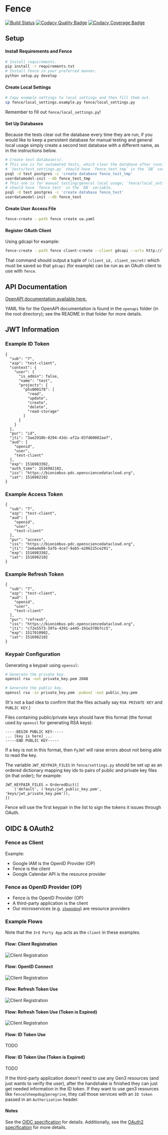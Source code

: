 # Fence

[![Build Status](https://travis-ci.org/uc-cdis/fence.svg?branch=master)](https://travis-ci.org/uc-cdis/fence)
[![Codacy Quality Badge](https://api.codacy.com/project/badge/Grade/1cb2ec9cc64049488d140f44027c4422)](https://www.codacy.com/app/uc-cdis/fence?utm_source=github.com&amp;utm_medium=referral&amp;utm_content=uc-cdis/fence&amp;utm_campaign=Badge_Grade)
[![Codacy Coverage Badge](https://api.codacy.com/project/badge/Coverage/1cb2ec9cc64049488d140f44027c4422)](https://www.codacy.com/app/uc-cdis/fence?utm_source=github.com&utm_medium=referral&utm_content=uc-cdis/fence&utm_campaign=Badge_Coverage)

## Setup

#### Install Requirements and Fence

```bash
# Install requirements.
pip install -r requirements.txt
# Install fence in your preferred manner.
python setup.py develop
```

#### Create Local Settings

```bash
# Copy example settings to local settings and then fill them out.
cp fence/local_settings.example.py fence/local_settings.py
```
Remember to fill out `fence/local_settings.py`!

#### Set Up Databases

Because the tests clear out the database every time they are run, if you would
like to keep a persistent database for manual testing and general local usage
simply create a second test database with a different name, as in the
instructions below.

```bash
# Create test database(s).
# This one is for automated tests, which clear the database after running;
# `tests/test_settings.py` should have `fence_test_tmp` in the `DB` variable.
psql -U test postgres -c 'create database fence_test_tmp'
userdatamodel-init --db fence_test_tmp
# This one is for manual testing/general local usage; `fence/local_settings.py`
# should have `fence_test` in the `DB` variable.
psql -U test postgres -c 'create database fence_test'
userdatamodel-init --db fence_test
```

#### Create User Access File

```bash
fence-create --path fence create ua.yaml
```

#### Register OAuth Client

Using gdcapi for example:
```bash
fence-create --path fence client-create --client gdcapi --urls http://localhost/api/v0/oauth2/authorize --username test
```
That command should output a tuple of `(client_id, client_secret)` which must be
saved so that `gdcapi` (for example) can be run as an OAuth client to use with
`fence`.

## API Documentation

[OpenAPI documentation available here.](http://petstore.swagger.io/?url=https://raw.githubusercontent.com/uc-cdis/fence/master/openapi/swagger.yaml)

YAML file for the OpenAPI documentation is found in the `openapi` folder (in
the root directory); see the README in that folder for more details.

## JWT Information

### Example ID Token
```
{
  "sub": "7",
  "azp": "test-client",
  "context": {
    "user": {
      "is_admin": false,
      "name": "test",
      "projects": {
        "phs000178": [
          "read",
          "update",
          "create",
          "delete",
          "read-storage"
        ]
      }
    }
  },
  "pur": "id",
  "jti": "3ae2910b-0294-43dc-af2a-03fd60082aef",
  "aud": [
    "openid",
    "user",
    "test-client"
  ],
  "exp": 1516983302,
  "auth_time": 1516982102,
  "iss": "https://bionimbus-pdc.opensciencedatacloud.org",
  "iat": 1516982102
}
```

### Example Access Token
```
{
  "sub": "7",
  "azp": "test-client",
  "aud": [
    "openid",
    "user",
    "test-client"
  ],
  "pur": "access",
  "iss": "https://bionimbus-pdc.opensciencedatacloud.org",
  "jti": "2e6ade06-5afb-4ce7-9ab5-e206225ce291",
  "exp": 1516983302,
  "iat": 1516982102
}
```

### Example Refresh Token
```
{
  "sub": "7",
  "azp": "test-client",
  "aud": [
    "openid",
    "user",
    "test-client"
  ],
  "pur": "refresh",
  "iss": "https://bionimbus-pdc.opensciencedatacloud.org",
  "jti": "c72e5573-39fa-4391-a445-191e370b7cc5",
  "exp": 1517010902,
  "iat": 1516982102
}
```

### Keypair Configuration

Generating a keypair using `openssl`:
```bash
# Generate the private key.
openssl rsa -out private_key.pem 2048

# Generate the public key.
openssl rsa -in private_key.pem -pubout -out public_key.pem
```
(It's not a bad idea to confirm that the files actually say `RSA PRIVATE KEY`
and `PUBLIC KEY`.)

Files containing public/private keys should have this format (the format used
by `openssl` for generating RSA keys):
```
-----BEGIN PUBLIC KEY-----
... [key is here] ...
-----END PUBLIC KEY-----
```
If a key is not in this format, then `PyJWT` will raise errors about not being
able to read the key.

The variable `JWT_KEYPAIR_FILES` in `fence/settings.py` should be set up as an
ordered dictionary mapping key ids to pairs of public and private key files (in
that order); for example:
```
JWT_KEYPAIR_FILES = OrderedDict([
    ('default', ('keys/jwt_public_key.pem', 'keys/jwt_private_key.pem')),
])
```
Fence will use the first keypair in the list to sign the tokens it issues
through OAuth.

## OIDC & OAuth2

### Fence as Client

Example:

- Google IAM is the OpenID Provider (OP)
- Fence is the client
- Google Calendar API is the resource provider

### Fence as OpenID Provider (OP)

- Fence is the OpenID Provider (OP)
- A third-party application is the client
- Our microservices (e.g. [`sheepdog`](https://github.com/uc-cdis/sheepdog)) are resource providers

### Example Flows
Note that the `3rd Party App` acts as the `client` in these examples.

[//]: # (See /docs folder for README on how to regenerate these sequence diagrams)
#### Flow: Client Registration
![Client Registration](docs/client_registration.png)

#### Flow: OpenID Connect
![Client Registration](docs/openid_connect_flow.png)

#### Flow: Refresh Token Use
![Client Registration](docs/refresh_token_use.png)

#### Flow: Refresh Token Use (Token is Expired)
![Client Registration](docs/refresh_token_use_expired.png)

#### Flow: ID Token Use
TODO

#### Flow: ID Token Use (Token is Expired)
TODO

If the third-party application doesn't need to use any Gen3 resources (and just
wants to verify the user), after the handshake is finished they can just get
needed information in the ID token. If they want to use gen3 resources like
`fence`/`sheepdog`/`peregrine`, they call those services with an `ID token`
passed in an `Authorization` header.

#### Notes

See the [OIDC specification](http://openid.net/specs/openid-connect-core-1_0.html) for details.
Additionally, see the [OAuth2 specification](https://tools.ietf.org/html/rfc6749) for more details.
